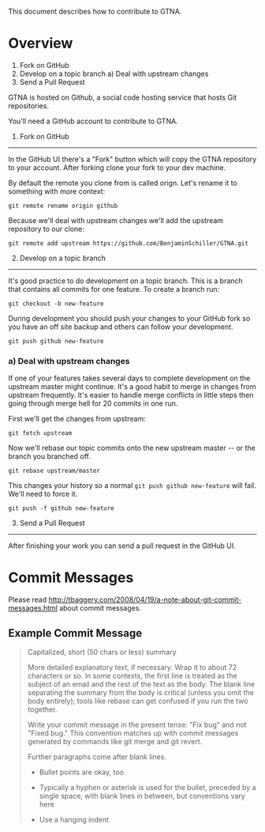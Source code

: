 This document describes how to contribute to GTNA.

Overview
========

  1. Fork on GitHub
  2. Develop on a topic branch
    a) Deal with upstream changes
  3. Send a Pull Request

GTNA is hosted on Github, a social code hosting service that hosts Git
repositories.

You'll need a GitHub account to contribute to GTNA.


1) Fork on GitHub
-----------------

In the GitHub UI there's a "Fork" button which will copy the GTNA repository to
your account.  After forking clone your fork to your dev machine.

By default the remote you clone from is called orign.  Let's rename it to
something with more context:

    git remote rename origin github

Because we'll deal with upstream changes we'll add the upstream repository to
our clone:

    git remote add upstream https://github.com/BenjaminSchiller/GTNA.git


2) Develop on a topic branch
----------------------------

It's good practice to do development on a topic branch.  This is a branch that
contains all commits for one feature.  To create a branch run:

    git checkout -b new-feature

During development you should push your changes to your GitHub fork so you have
an off site backup and others can follow your development.

    git push github new-feature


### a) Deal with upstream changes

If one of your features takes several days to complete development on the
upstream master might continue.  It's a good habit to merge in changes from
upstream frequently.  It's easier to handle merge conflicts in little steps then
going through merge hell for 20 commits in one run.

First we'll get the changes from upstream:

    git fetch upstream

Now we'll rebase our topic commits onto the new upstream master -- or the branch
you branched off.

    git rebase upstream/master

This changes your history so a normal `git push github new-feature` will fail.
We'll need to force it.

    git push -f github new-feature


3. Send a Pull Request
----------------------

After finishing your work you can send a pull request in the GitHub UI.


Commit Messages
===============

Please read http://tbaggery.com/2008/04/19/a-note-about-git-commit-messages.html
about commit messages.

Example Commit Message
----------------------

> Capitalized, short (50 chars or less) summary
> 
> More detailed explanatory text, if necessary.  Wrap it to about 72
> characters or so.  In some contexts, the first line is treated as the
> subject of an email and the rest of the text as the body.  The blank
> line separating the summary from the body is critical (unless you omit
> the body entirely); tools like rebase can get confused if you run the
> two together.
> 
> Write your commit message in the present tense: "Fix bug" and not "Fixed
> bug."  This convention matches up with commit messages generated by
> commands like git merge and git revert.
> 
> Further paragraphs come after blank lines.
> 
> - Bullet points are okay, too
> 
> - Typically a hyphen or asterisk is used for the bullet, preceded by a
>   single space, with blank lines in between, but conventions vary here
> 
> - Use a hanging indent
